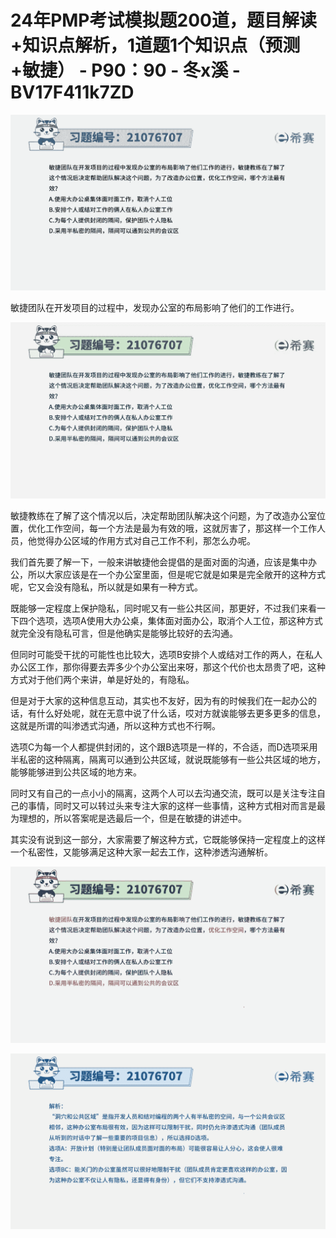 # 24年PMP考试模拟题200道，题目解读+知识点解析，1道题1个知识点（预测+敏捷） - P90：90 - 冬x溪 - BV17F411k7ZD

![](img/ec370ab6ac0dd9ac0cab6bc46041f3a9_0.png)

敏捷团队在开发项目的过程中，发现办公室的布局影响了他们的工作进行。

![](img/ec370ab6ac0dd9ac0cab6bc46041f3a9_2.png)

敏捷教练在了解了这个情况以后，决定帮助团队解决这个问题，为了改造办公室位置，优化工作空间，每一个方法是最为有效的哦，这就厉害了，那这样一个工作人员，他觉得办公区域的作用方式对自己工作不利，那怎么办呢。

我们首先要了解一下，一般来讲敏捷他会提倡的是面对面的沟通，应该是集中办公，所以大家应该是在一个办公室里面，但是呢它就是如果是完全敞开的这种方式呢，它又会没有隐私，所以就是如果有一种方式。

既能够一定程度上保护隐私，同时呢又有一些公共区间，那更好，不过我们来看一下四个选项，选项A使用大办公桌，集体面对面办公，取消个人工位，那这种方式就完全没有隐私可言，但是他确实是能够比较好的去沟通。

但同时可能受干扰的可能性也比较大，选项B安排个人或结对工作的两人，在私人办公区工作，那你得要去弄多少个办公室出来呀，那这个代价也太昂贵了吧，这种方式对于他们两个来讲，单是好处的，有隐私。

但是对于大家的这种信息互动，其实也不友好，因为有的时候我们在一起办公的话，有什么好处呢，就在无意中说了什么话，哎对方就诶能够去更多更多的信息，这就是所谓的叫渗透式沟通，所以这种方式也不行啊。

选项C为每一个人都提供封闭的，这个跟B选项是一样的，不合适，而D选项采用半私密的这种隔离，隔离可以通到公共区域，就说既能够有一些公共区域的地方，能够能够进到公共区域的地方来。

同时又有自己的一点小小的隔离，这两个人可以去沟通交流，既可以是关注专注自己的事情，同时又可以转过头来专注大家的这样一些事情，这种方式相对而言是最为理想的，所以答案呢是选最后一个，但是在敏捷的讲述中。

其实没有说到这一部分，大家需要了解这种方式，它既能够保持一定程度上的这样一个私密性，又能够满足这种大家一起去工作，这种渗透沟通解析。



![](img/ec370ab6ac0dd9ac0cab6bc46041f3a9_4.png)

![](img/ec370ab6ac0dd9ac0cab6bc46041f3a9_5.png)